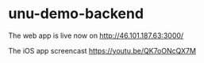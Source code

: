 # unu-demo-backend

The web app is live now on http://46.101.187.63:3000/

The iOS app screencast https://youtu.be/QK7oONcQX7M 
